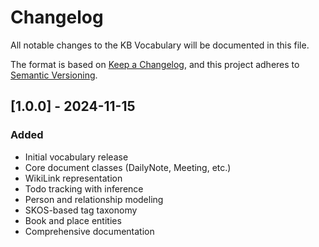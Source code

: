 # Changelog

All notable changes to the KB Vocabulary will be documented in this file.

The format is based on [Keep a Changelog](https://keepachangelog.com/en/1.0.0/),
and this project adheres to [Semantic Versioning](https://semver.org/spec/v2.0.0.html).

## [1.0.0] - 2024-11-15

### Added
- Initial vocabulary release
- Core document classes (DailyNote, Meeting, etc.)
- WikiLink representation
- Todo tracking with inference
- Person and relationship modeling
- SKOS-based tag taxonomy
- Book and place entities
- Comprehensive documentation
